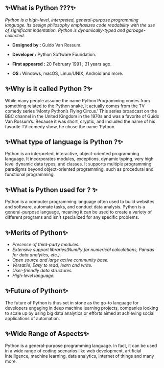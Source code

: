 ## ✨What is Python ???✨
*Python is a high-level, interpreted, general-purpose programming language. Its design philosophy emphasizes code readability with the use of significant indentation. Python is dynamically-typed and garbage-collected.*

- **Designed by :** Guido Van Rossum.

- **Developer :** Python Software Foundation.

- **First appeared :** 20 February 1991 ; 31 years ago.

- **OS :** Windows, macOS, Linux/UNIX, Android and more.

## ✨Why is it called Python ?✨
While many people assume the name Python Programming comes from something related to the Python snake, it actually comes from the TV comedy series ‘Monty Python’s Flying Circus.’ This series broadcast on the BBC channel in the United Kingdom in the 1970s and was a favorite of Guido Van Rossum’s. Because it was short, cryptic, and included the name of his favorite TV comedy show, he chose the name ‘Python.

## ✨What type of language is Python ?✨
Python is an interpreted, interactive, object-oriented programming language. It incorporates modules, exceptions, dynamic typing, very high level dynamic data types, and classes. It supports multiple programming paradigms beyond object-oriented programming, such as procedural and functional programming.

## ✨What is Python used for ? ✨
Python is a computer programming language often used to build websites and software, automate tasks, and conduct data analysis. Python is a general-purpose language, meaning it can be used to create a variety of different programs and isn't specialized for any specific problems.

## ✨Merits of Python✨
 - *Presence of third-party modules.*
 - *Extensive support libraries(NumPy for numerical calculations, Pandas for data analytics, etc.).*
 - *Open source and large active community base.*
 - *Versatile, Easy to read, learn and write.*
 - *User-friendly data structures.*
 - *High-level language.*

## ✨Future of Python✨
The future of Python is thus set in stone as the go-to language for developers engaging in deep machine learning projects, companies looking to scale up by using big data analytics or efforts aimed at achieving social applications of automation.

## ✨Wide Range of Aspects✨
Python is a general-purpose programming language. In fact, it can be used in a wide range of coding scenarios like web development, artificial intelligence, machine learning, data analytics, internet of things and many more.
